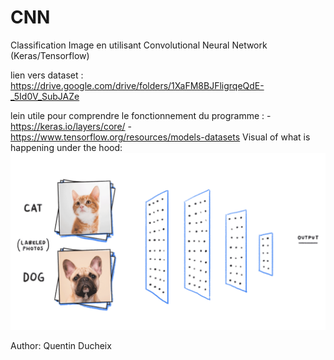 # CNN
Classification Image en utilisant Convolutional Neural Network (Keras/Tensorflow)

lien vers dataset : https://drive.google.com/drive/folders/1XaFM8BJFligrqeQdE-_5Id0V_SubJAZe

lein utile pour comprendre le fonctionnement du programme : -https://keras.io/layers/core/
                                                            -https://www.tensorflow.org/resources/models-datasets
Visual of what is happening under the hood:
![](gifi.gif)

Author: Quentin Ducheix
